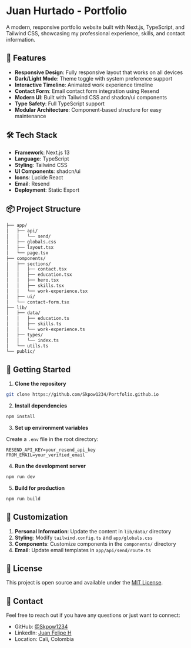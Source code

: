 # Juan Hurtado - Portfolio

A modern, responsive portfolio website built with Next.js, TypeScript, and Tailwind CSS, showcasing my professional experience, skills, and contact information.

## 🚀 Features

- **Responsive Design**: Fully responsive layout that works on all devices
- **Dark/Light Mode**: Theme toggle with system preference support
- **Interactive Timeline**: Animated work experience timeline
- **Contact Form**: Email contact form integration using Resend
- **Modern UI**: Built with Tailwind CSS and shadcn/ui components
- **Type Safety**: Full TypeScript support
- **Modular Architecture**: Component-based structure for easy maintenance

## 🛠️ Tech Stack

- **Framework**: Next.js 13
- **Language**: TypeScript
- **Styling**: Tailwind CSS
- **UI Components**: shadcn/ui
- **Icons**: Lucide React
- **Email**: Resend
- **Deployment**: Static Export

## 📦 Project Structure

```bash
├── app/
│   ├── api/
│   │   └── send/
│   ├── globals.css
│   ├── layout.tsx
│   └── page.tsx
├── components/
│   ├── sections/
│   │   ├── contact.tsx
│   │   ├── education.tsx
│   │   ├── hero.tsx
│   │   ├── skills.tsx
│   │   └── work-experience.tsx
│   ├── ui/
│   └── contact-form.tsx
├── lib/
│   ├── data/
│   │   ├── education.ts
│   │   ├── skills.ts
│   │   └── work-experience.ts
│   ├── types/
│   │   └── index.ts
│   └── utils.ts
└── public/
```

## 🚀 Getting Started

1. **Clone the repository**

```bash
git clone https://github.com/Skpow1234/Portfolio.github.io
```

2. **Install dependencies**

```bash
npm install
```

3. **Set up environment variables**

Create a `.env` file in the root directory:

```env
RESEND_API_KEY=your_resend_api_key
FROM_EMAIL=your_verified_email
```

4. **Run the development server**

```bash
npm run dev
```

5. **Build for production**

```bash
npm run build
```

## 🎨 Customization

1. **Personal Information**: Update the content in `lib/data/` directory
2. **Styling**: Modify `tailwind.config.ts` and `app/globals.css`
3. **Components**: Customize components in the `components/` directory
4. **Email**: Update email templates in `app/api/send/route.ts`

## 📝 License

This project is open source and available under the [MIT License](LICENSE).

## 🤝 Contact

Feel free to reach out if you have any questions or just want to connect:

- GitHub: [@Skpow1234](https://github.com/Skpow1234)
- LinkedIn: [Juan Felipe H](https://www.linkedin.com/in/juan-felipe-h-3a3b3b13b/)
- Location: Cali, Colombia
